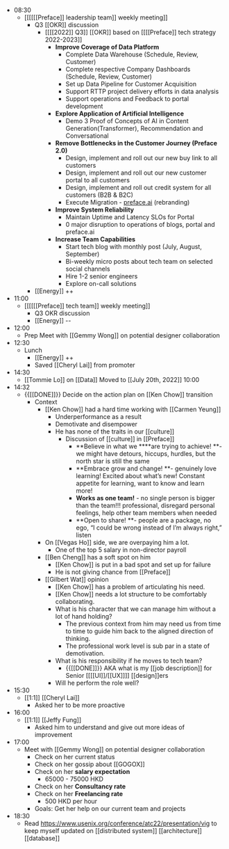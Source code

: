 - 08:30
    - [[[[[[Preface]] leadership team]] weekly meeting]]
        - Q3 [[OKR]] discussion
            - [[[[2022]] Q3]] [[OKR]] based on [[[[Preface]] tech strategy 2022-2023]]
                - **Improve Coverage of Data Platform**
                    - Complete Data Warehouse (Schedule, Review, Customer)
                    - Complete respective Company Dashboards  (Schedule, Review, Customer)
                    - Set up Data Pipeline for Customer Acquisition
                    - Support RTTP project delivery efforts in data analysis
                    - Support operations and Feedback to portal development
                - **Explore Application of Artificial Intelligence**
                    - Demo 3 Proof of Concepts of AI in Content Generation(Transformer), Recommendation and Conversational
                - **Remove Bottlenecks in the Customer Journey (Preface 2.0)**
                    - Design, implement and roll out our new buy link to all customers
                    - Design, implement and roll out our new customer portal to all customers
                    - Design, implement and roll out credit system for all customers (B2B & B2C)
                    - Execute Migration - [preface.ai](http://preface.ai/) (rebranding)
                - **Improve System Reliability**
                    - Maintain Uptime and Latency SLOs for Portal
                    - 0 major disruption to operations of blogs, portal and preface.ai
                - **Increase Team Capabilities**
                    - Start tech blog with monthly post (July, August, September)
                    - Bi-weekly micro posts about tech team on selected social channels
                    - Hire 1-2 senior engineers
                    - Explore on-call solutions
        - [[Energy]] ++
- 11:00
    - [[[[[[Preface]] tech team]] weekly meeting]]
        - Q3 OKR discussion
        - [[Energy]] --
- 12:00
    - Prep Meet with [[Gemmy Wong]] on potential designer collaboration
- 12:30
    - Lunch
        - [[Energy]] ++
        - Saved [[Cheryl Lai]] from promoter
- 14:30
    - [[Tommie Lo]] on [[Data]] Moved to [[July 20th, 2022]] 10:00
- 14:32
    - {{[[DONE]]}} Decide on the action plan on [[Ken Chow]] transition
        - Context
            - [[Ken Chow]] had a hard time working with [[Carmen Yeung]]
                - Underperformance as a result
                - Demotivate and disempower
                - He has none of the traits in our [[culture]]
                    - Discussion of [[culture]] in [[Preface]]
                        - **Believe in what we ****are trying to achieve! **- we might have detours, hiccups, hurdles, but the north star is still the same
                        - **Embrace grow and change! **- genuinely love learning! Excited about what’s new! Constant appetite for learning, want to know and learn more!
                        - **Works as one team!** - no single person is bigger than the team!!! professional, disregard personal feelings, help other team members when needed
                        - **Open to share! **- people are a package, no ego, “I could be wrong instead of I’m always right,” listen
            - On [[Vegas Ho]] side, we are overpaying him a lot.
                - One of the top 5 salary in non-director payroll
            - [[Ben Cheng]] has a soft spot on him
                - [[Ken Chow]] is put in a bad spot and set up for failure
                - He is not giving chance from [[Preface]]
            - [[Gilbert Wat]] opinion
                - [[Ken Chow]] has a problem of articulating his need.
                - [[Ken Chow]] needs a lot structure to be comfortably collaborating.
                - What is his character that we can manage him without a lot of hand holding?
                    - The previous context from him may need us from time to time to guide him back to the aligned direction of thinking.
                    - The professional work level is sub par in a state of demotivation.
                - What is his responsibility if he moves to tech team?
                    - {{[[DONE]]}} AKA what is my [[job description]] for Senior [[[[UI]]/[[UX]]]] [[design]]ers
                - Will he perform the role well?
- 15:30
    - [[1:1]] [[Cheryl Lai]]
        - Asked her to be more proactive
- 16:00
    - [[1:1]] [[Jeffy Fung]]
        - Asked him to understand and give out more ideas of improvement
- 17:00
    - Meet with [[Gemmy Wong]] on potential designer collaboration
        - Check on her current status
        - Check on her gossip about [[GOGOX]]
        - Check on her **salary expectation**
            - 65000 - 75000 HKD
        - Check on her **Consultancy rate**
        - Check on her **Freelancing rate**
            - 500 HKD per hour
        - Goals: Get her help on our current team and projects
- 18:30
    - Read https://www.usenix.org/conference/atc22/presentation/vig to keep myself updated on [[distributed system]] [[architecture]] [[database]]
